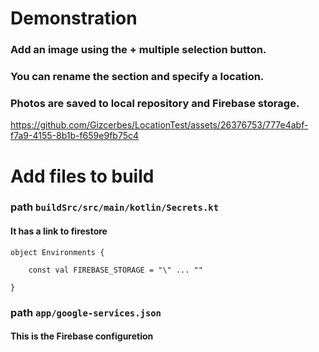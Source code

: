 # Demonstration

### Add an image using the + multiple selection button.

### You can rename the section and specify a location.

### Photos are saved to local repository and Firebase storage.

https://github.com/Gizcerbes/LocationTest/assets/26376753/777e4abf-f7a9-4155-8b1b-f659e9fb75c4

# Add files to build

### path `buildSrc/src/main/kotlin/Secrets.kt`

#### It has a link to firestore

```
object Environments {
	
	const val FIREBASE_STORAGE = "\" ... ""
	
}
```
### path `app/google-services.json`
#### This is the Firebase configuretion

